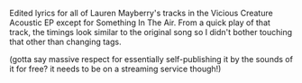 Edited lyrics for all of Lauren Mayberry's tracks in the Vicious Creature Acoustic EP except for Something In The Air. From a quick play of that track, the timings look similar to the original song so I didn't bother touching that other than changing tags.

(gotta say massive respect for essentially self-publishing it by the sounds of it for free? it needs to be on a streaming service though!)
